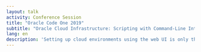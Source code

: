 ```yaml
---
layout: talk
activity: Conference Session
title: "Oracle Code One 2019"
subtitle: "Oracle Cloud Infrastructure: Scripting with Command-Line Interface for DBAs"
lang: en
description: 'Setting up cloud environments using the web UI is only the second-best option. The method of choice is scripting. HashiCorps’ Terraform has become the lingua franca for defining large setups, but it appears to be a bit unwieldy for small changes. Oracle provides the Oracle Cloud Infrastructure command-line interface as open source on GitHub, which is ideal for those small changes. This session introduces you to scripting with the Oracle Cloud Infrastructure command-line interface. It walks through the process of setting it up. A quick orientation is followed by a deep dive into the command-line and JSON parameters. The presentation concludes with tips and tricks as well as common caveats and how to avoid them. The presentation contains a live demo. All Demos are available for download.'
---
```


